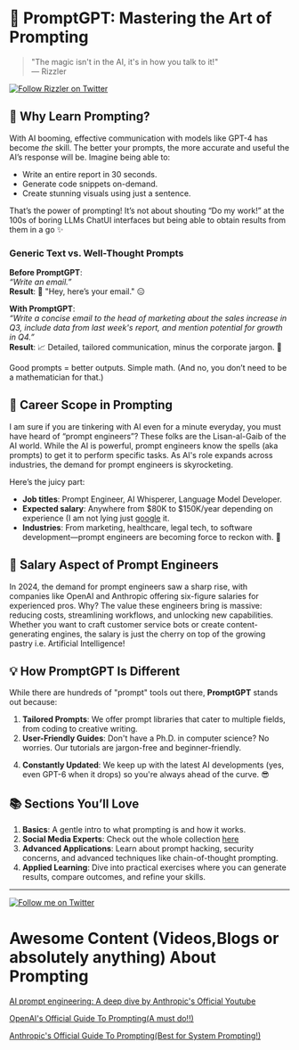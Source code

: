 
# 🧠 PromptGPT: Mastering the Art of Prompting

> "The magic isn't in the AI, it's in how you talk to it!"  
> — Rizzler
> 
[![Follow Rizzler on Twitter](https://img.shields.io/badge/Twitter-1DA1F2?style=flat&logo=twitter&logoColor=white)](https://x.com/0xRizzler)

## 🎯 Why Learn Prompting?
With AI booming, effective communication with models like GPT-4 has become *the* skill. The better your prompts, the more accurate and useful the AI’s response will be. Imagine being able to:
- Write an entire report in 30 seconds.
- Generate code snippets on-demand.
- Create stunning visuals using just a sentence.

That’s the power of prompting! It’s not about shouting “Do my work!” at the 100s of boring LLMs ChatUI interfaces but being able to obtain results from them in a go   ✨

### Generic Text vs. Well-Thought Prompts
**Before PromptGPT**:  
*“Write an email.”*  
**Result**: 📝 "Hey, here’s your email." 😑  

**With PromptGPT**:  
*“Write a concise email to the head of marketing about the sales increase in Q3, include data from last week's report, and mention potential for growth in Q4.”*  
**Result**: 📈 Detailed, tailored communication, minus the corporate jargon. 🎉

Good prompts = better outputs. Simple math. (And no, you don’t need to be a mathematician for that.)

## 🚀 Career Scope in Prompting
I am sure if you are tinkering with AI even for a minute everyday, you must have heard of  “prompt engineers”? These folks are the Lisan-al-Gaib of the AI world. While the AI is powerful, prompt engineers know the spells (aka prompts) to get it to perform specific tasks. As AI's role expands across industries, the demand for prompt engineers is skyrocketing.

Here’s the juicy part:
- **Job titles**: Prompt Engineer, AI Whisperer, Language Model Developer.
- **Expected salary**: Anywhere from $80K to $150K/year depending on experience (I am not lying just [google](https://letmegooglethat.com/?q=salary+range+for+prompt+engineers) it.
- **Industries**: From marketing, healthcare, legal tech, to software development—prompt engineers are becoming force to reckon with. 🤑

## 💼 Salary Aspect of Prompt Engineers
In 2024, the demand for prompt engineers saw a sharp rise, with companies like OpenAI and Anthropic offering six-figure salaries for experienced pros. Why? The value these engineers bring is massive: reducing costs, streamlining workflows, and unlocking new capabilities. Whether you want to craft customer service bots or create content-generating engines, the salary is just the cherry on top of the growing pastry i.e. Artificial Intelligence!

## 💡 How PromptGPT Is Different
While there are hundreds of "prompt" tools out there, **PromptGPT** stands out because:
1. **Tailored Prompts**: We offer prompt libraries that cater to multiple fields, from coding to creative writing.
2. **User-Friendly Guides**: Don't have a Ph.D. in computer science? No worries. Our tutorials are jargon-free and beginner-friendly.
<!-- 3. **Interactive Challenges**: Practice makes perfect! We provide hands-on exercises that let you test your prompts with real-world AI models. -->
4. **Constantly Updated**: We keep up with the latest AI developments (yes, even GPT-6 when it drops) so you're always ahead of the curve. 😎

## 📚 Sections You’ll Love
1. **Basics**: A gentle intro to what prompting is and how it works.
2. **Social Media Experts**: Check out the whole collection [here](https://github.com/eriven/PromptGPT/tree/main/Experts_on_SocialMedia)
3. **Advanced Applications**: Learn about prompt hacking, security concerns, and advanced techniques like chain-of-thought prompting.
4. **Applied Learning**: Dive into practical exercises where you can generate results, compare outcomes, and refine your skills.

<!-- ## 🔥 Ready to Start?
Head over to the `/prompts` directory to access a treasure trove of powerful prompts, interactive guides, and templates to start dominating the AI world. -->

---
[![Follow me on Twitter](https://img.shields.io/badge/Twitter-1DA1F2?style=flat&logo=twitter&logoColor=white)](https://x.com/0xRizzler)
<!-- ### Stay connected!
🚀 Join the [PromptGPT Community](#) for more tips, tricks, and updates.-->
# Awesome Content (Videos,Blogs or absolutely anything) About Prompting 
[AI prompt engineering: A deep dive by Anthropic's Official Youtube ](https://www.youtube.com/watch?v=T9aRN5JkmL8)

[OpenAI's Official Guide To Prompting(A must do!!)](https://platform.openai.com/docs/guides/prompt-engineering)

[Anthropic's Official Guide To Prompting(Best for System Prompting!)](https://docs.anthropic.com/en/docs/build-with-claude/prompt-engineering/overview)
